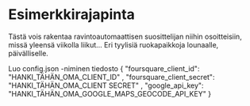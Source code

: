 # Esimerkkirajapinta

Tästä vois rakentaa ravintoautomaattisen suosittelijan
niihin osoitteisiin, missä yleensä viikolla liikut...
Eri tyylisiä ruokapaikkoja lounaalle, päivälliselle.




Luo config.json -niminen tiedosto
      {
        "foursquare_client_id":
        "HANKI_TÄHÄN_OMA_CLIENT_ID" ,
        "foursquare_client_secret":  
        "HANKI_TÄHÄN_OMA_CLIENT SECRET" ,
        "google_api_key":
        "HANKI_TÄHÄN_OMA_GOOGLE_MAPS_GEOCODE_API_KEY"
      }
